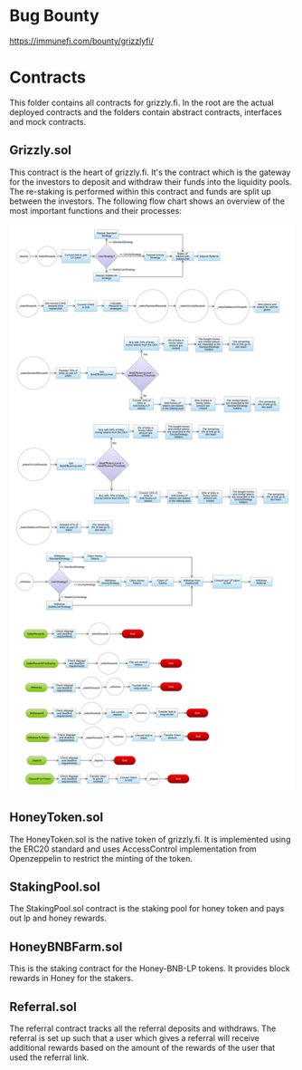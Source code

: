 # Bug Bounty
https://immunefi.com/bounty/grizzlyfi/


# Contracts

This folder contains all contracts for grizzly.fi. In the root are the actual deployed contracts and the folders contain abstract contracts, interfaces and mock contracts.

## Grizzly.sol

This contract is the heart of grizzly.fi. It's the contract which is the gateway for the investors to deposit and withdraw their funds into the liquidity pools. The re-staking is performed within this contract and funds are split up between the investors. The following flow chart shows an overview of the most important functions and their processes:

![Flow Chart Grizzly](./assets/flowchart-diagram.svg)

## HoneyToken.sol

The HoneyToken.sol is the native token of grizzly.fi. It is implemented using the ERC20 standard and uses AccessControl implementation from Openzeppelin to restrict the minting of the token.

## StakingPool.sol

The StakingPool.sol contract is the staking pool for honey token and pays out lp and honey rewards.

## HoneyBNBFarm.sol

This is the staking contract for the Honey-BNB-LP tokens. It provides block rewards in Honey for the stakers.

## Referral.sol

The referral contract tracks all the referral deposits and withdraws. The referral is set up such that a user which gives a referral will receive additional rewards based on the amount of the rewards of the user that used the referral link.
